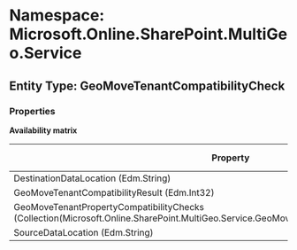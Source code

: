 # Namespace: Microsoft.Online.SharePoint.MultiGeo.Service

## Entity Type: GeoMoveTenantCompatibilityCheck

### Properties

**Availability matrix**

Property | SPO | SP 2019 | SP 2016 | SP 2013
----------|:---:|:-------:|:-------:|:-------
DestinationDataLocation (Edm.String) | ✅ | ❌ | ❌ | ❌
GeoMoveTenantCompatibilityResult (Edm.Int32) | ✅ | ❌ | ❌ | ❌
GeoMoveTenantPropertyCompatibilityChecks (Collection(Microsoft.Online.SharePoint.MultiGeo.Service.GeoMoveTenantPropertyCompatibilityCheck)) | ✅ | ❌ | ❌ | ❌
SourceDataLocation (Edm.String) | ✅ | ❌ | ❌ | ❌

